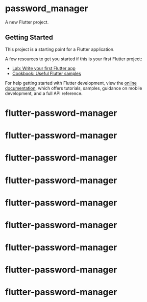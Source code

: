 # password_manager

A new Flutter project.

## Getting Started

This project is a starting point for a Flutter application.

A few resources to get you started if this is your first Flutter project:

- [Lab: Write your first Flutter app](https://docs.flutter.dev/get-started/codelab)
- [Cookbook: Useful Flutter samples](https://docs.flutter.dev/cookbook)

For help getting started with Flutter development, view the
[online documentation](https://docs.flutter.dev/), which offers tutorials,
samples, guidance on mobile development, and a full API reference.
# flutter-password-manager
# flutter-password-manager
# flutter-password-manager
# flutter-password-manager
# flutter-password-manager
# flutter-password-manager
# flutter-password-manager
# flutter-password-manager
# flutter-password-manager
